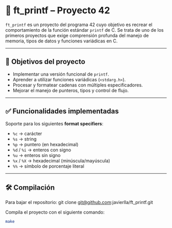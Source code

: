 # 📣 ft_printf – Proyecto 42

`ft_printf` es un proyecto del programa 42 cuyo objetivo es recrear el comportamiento de la función estándar `printf` de C. Se trata de uno de los primeros proyectos que exige comprensión profunda del manejo de memoria, tipos de datos y funciones variádicas en C.

---

## 🧠 Objetivos del proyecto

- Implementar una versión funcional de `printf`.
- Aprender a utilizar funciones variádicas (`<stdarg.h>`).
- Procesar y formatear cadenas con múltiples especificadores.
- Mejorar el manejo de punteros, tipos y control de flujo.

---

## ✅ Funcionalidades implementadas

Soporte para los siguientes **format specifiers**:

- `%c` → carácter
- `%s` → string
- `%p` → puntero (en hexadecimal)
- `%d` / `%i` → enteros con signo
- `%u` → enteros sin signo
- `%x` / `%X` → hexadecimal (minúscula/mayúscula)
- `%%` → símbolo de porcentaje literal

---

## 🛠️ Compilación

Para bajar el repositorio:
git clone git@github.com:javierlla/ft_printf.git

Compila el proyecto con el siguiente comando:

```bash
make
